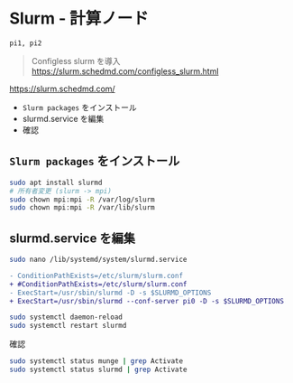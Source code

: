 # Slurm - 計算ノード
`pi1, pi2`

> Configless slurm を導入 https://slurm.schedmd.com/configless_slurm.html

https://slurm.schedmd.com/

* `Slurm packages` をインストール
* slurmd.service を編集
* 確認

## `Slurm packages` をインストール
~~~sh
sudo apt install slurmd
# 所有者変更 (slurm -> mpi)
sudo chown mpi:mpi -R /var/log/slurm
sudo chown mpi:mpi -R /var/lib/slurm
~~~
## slurmd.service を編集
~~~sh
sudo nano /lib/systemd/system/slurmd.service
~~~
~~~diff
- ConditionPathExists=/etc/slurm/slurm.conf
+ #ConditionPathExists=/etc/slurm/slurm.conf
- ExecStart=/usr/sbin/slurmd -D -s $SLURMD_OPTIONS
+ ExecStart=/usr/sbin/slurmd --conf-server pi0 -D -s $SLURMD_OPTIONS
~~~
~~~sh
sudo systemctl daemon-reload
sudo systemctl restart slurmd
~~~
確認
~~~sh
sudo systemctl status munge | grep Activate
sudo systemctl status slurmd | grep Activate
~~~
